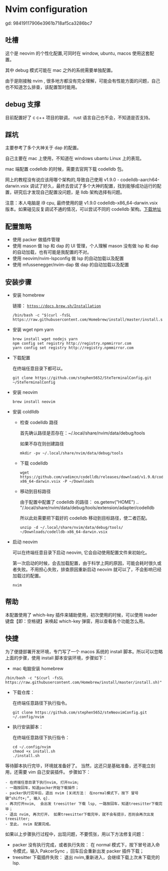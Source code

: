 # Nvim configuration
gd: 98419117906e3961b718af5ca3286bc7
## 吐槽

这个是 neovim 的个性化配置,可同时在 window, ubuntu, macos 使用这套配置。

其中 debug 模式可能在 mac 之外的系统需要单独配置。

由于是刚接触 nvim , 很多地方都没有完全理解，可能会有性能方面的问题，自己也不知道怎么排查，该配置暂时能用。

## debug 支撑

目前配置好了 c c++ 项目的联调， rust 语言自己也不会，不知道是否支持。

## 踩坑

主要参考了多个大神关于 dap 的配置。

自己主要在 mac 上使用，不知道在 windows ubantu Linux 上的表现。

mac 端配置 codelldb 的时候，需要去官网下载 codelldb 包。

网上的教程没有说应该用哪个架构的,导致自己使用 v1.9.0 - codelldb-aarch64-darwin.vsix
调试了好久，最终去尝试了多个大神的配置，找到能够成功运行的配置，研究后才发现自己配置没问题，是 lldb 架构选择有问题。

注意：本人电脑是 i9 cpu, 最终使用的是 v1.9.0 codelldb-x86_64-darwin.vsix 版本。如果碰见反复调试不通的情况，可以尝试不同的 codelldb 架构。[下载地址](https://github.com/vadimcn/codelldb/releases)

## 配置策略

- 使用 packer 做插件管理
- 使用 mason 做 lsp 和 dap 的 UI 管理，个人理解 mason 没有做 lsp 和 dap 的自动加载，也有可能是我配置的不对。
- 使用 neovim/nvim-lspconfig 做 lsp 的自动加载以及配置
- 使用 mfussenegger/nvim-dap 做 dap 的自动加载以及配置

## 安装步骤

- 安装 homebrew

  链接： [`https://docs.brew.sh/Installation`](https://docs.brew.sh/Installation)

  ```shell
  /bin/bash -c "$(curl -fsSL https://raw.githubusercontent.com/Homebrew/install/master/install.sh)"
  ```

- 安装 wget npm yarn

  ```shell
  brew install wget nodejs yarn
  npm config set registry http://registry.npmmirror.com
  yarn config set registry http://registry.npmmirror.com
  ```

- 下载配置

  在终端任意目录下都可以。

  ```shell
  git clone https://github.com/stephen5652/SteTerminalConfig.git ~/SteTerminalConfig
  ```

- 安装 neovim

  ```shell
  brew install neovim
  ```

- 安装 coldlldb

  - 检查 codelldb 路径

    首先确认路径是否存在：~/.local/share/nvim/data/debug/tools

    如果不存在则创建路径

    ```shell
    mkdir -pv ~/.local/share/nvim/data/debug/tools
    ```

  - 下载 codelldb

    ```shell
    wget https://github.com/vadimcn/codelldb/releases/download/v1.9.0/codelldb-x86_64-darwin.vsix -P ~/Downloads
    ```

  - 移动到目标路径

    由于配置中配置了 codelldb 的路径： os.getenv("HOME") .. "/.local/share/nvim/data/debug/tools/extension/adapter/codelldb

    所以此处需要把下载好的 codelldb 移动到目标路径，使二者匹配。

    ```shell
    unzip -d ~/.local/share/nvim/data/debug/tools/ ~/Downloads/codelldb-x86_64-darwin.vsix
    ```

- 启动 neovim

  可以在终端任意目录下启动 neovim, 它会自动使用配置文件来初始化。

  第一次启动的时候，会去加载配置，由于科学上网的原因，可能会耗时很久或者失败。不用担心失败，排查原因重新启动 neovim 就可以了，不会影响已经加载过的配置。

  ```shell
  nvim
  ```

## 帮助

本配置使用了 which-key 插件来辅助使用，初次使用的时候，可以使用 leader 键盘【即：空格键】来唤起 which-key 弹窗，用以查看各个功能怎么用。

## 快捷

为了便捷部署开发环境，专门写了一个 macos 系统的 install 脚本。所以可以忽略上面的步骤，使用 install 脚本安装环境，步骤如下：

- mac 电脑安装 homebrew

```shell
/bin/bash -c "$(curl -fsSL https://raw.githubusercontent.com/Homebrew/install/master/install.sh)"
```

- 下载仓库：

  在终端任意路径下执行指令。

  ```shell
  git clone https://github.com/stephen5652/steNeovimConfig.git  ~/.config/nvim
  ```

- 执行安装脚本：

  在终端任意路径下执行指令：

  ```shell
  cd ~/.config/nvim
  chmod +x install.sh
  ./install.sh
  ```

等待脚本执行完毕，环境就准备好了。
当然，这还只是基础准备，还不能立刻用，还需要 vim 自己安装插件。 步骤如下：

    - 在终端任意目录下执行nvim, 打开nvim;
    - 一路按回车，知道packer开始下载插件；
    - packer执行完毕后，退出 nvim [关闭方法： 在normal模式下，按下 冒号键“shift+;”, 输入 q].
    - 再次打开nvim,  会出发 treesitter 下载 lsp, 一路按回车，知道treesitter下载完毕；
    - 退出 nvim, 再次打开， 如果treesitter下载完毕，就不会有提示，否则会再次出发 treesitter;
    - 至此， nvim 配置完成。

如果以上步骤执行过程中，出现问题，不要慌张，用以下方法修复问题：

- packer 没有执行完成，或者执行失败： 在 normal 模式下，按下冒号进入命令模式，输入 PakcerSync ，回车后会重新出发 packer 插件下载；
- treesitter 下载插件失败： 退出 nvim,重新进入，会继续下载上次未下载完的 lsp.
